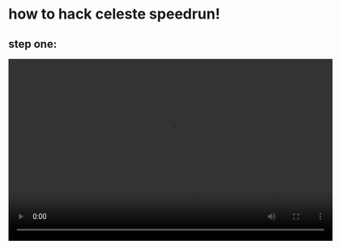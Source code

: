 # how to hack celeste speedrun!

## step one:
<video width="640" height="360" controls loop>
  <source src="https://raw.githubusercontent.com/UltraMarlin/epic-repo/main/Based%201St%20Autoscroller-1(3).webm" type="video/webm">
</video>
